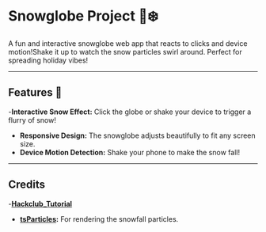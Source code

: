 # Snowglobe Project 🎄❄️

A fun and interactive snowglobe web app that reacts to clicks and device motion!Shake it up to watch the snow particles swirl around. Perfect for spreading holiday vibes!

---

## Features 🌟 
-**Interactive Snow Effect:** Click the globe or shake your device to trigger a flurry of snow!
- **Responsive Design:** The snowglobe adjusts beautifully to fit any screen size.  
- **Device Motion Detection:** Shake your phone to make the snow fall!  


---

## Credits
-**[Hackclub_Tutorial](https://jams.hackclub.com/jam/custom-snowglobe)**
- **[tsParticles](https://github.com/matteobruni/tsparticles):** For rendering the snowfall particles.  
